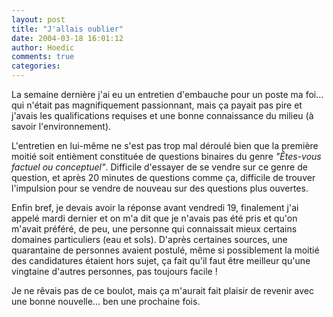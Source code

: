 ```yaml
---
layout: post
title: "J'allais oublier"
date: 2004-03-18 16:01:12
author: Hoedic
comments: true
categories: 
---
```



La semaine dernière j'ai eu un entretien d'embauche pour un poste ma foi... qui n'était pas magnifiquement passionnant, mais ça payait pas pire et j'avais les qualifications requises et une bonne connaissance du milieu (à savoir l'environnement).

L'entretien en lui-même ne s'est pas trop mal déroulé bien que la première moitié soit entièment constituée de questions binaires du genre *"Êtes-vous factuel ou conceptuel"*. Difficile d'essayer de se vendre sur ce genre de question, et après 20 minutes de questions comme ça, difficile de trouver l'impulsion pour se vendre de nouveau sur des questions plus ouvertes.

Enfin bref, je devais avoir la réponse avant vendredi 19, finalement j'ai appelé mardi dernier et on m'a dit que je n'avais pas été pris et qu'on m'avait préféré, de peu, une personne qui connaissait mieux certains domaines particuliers (eau et sols). D'après certaines sources, une quarantaine de personnes avaient postulé, même si possiblement la moitié des candidatures étaient hors sujet, ça fait qu'il faut être meilleur qu'une vingtaine d'autres personnes, pas toujours facile !

Je ne rêvais pas de ce boulot, mais ça m'aurait fait plaisir de revenir avec une bonne nouvelle... ben une prochaine fois.